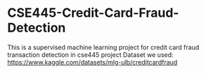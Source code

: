 # CSE445-Credit-Card-Fraud-Detection
This is a supervised machine learning project for credit card fraud transaction detection in cse445 project
Dataset we used: https://www.kaggle.com/datasets/mlg-ulb/creditcardfraud
